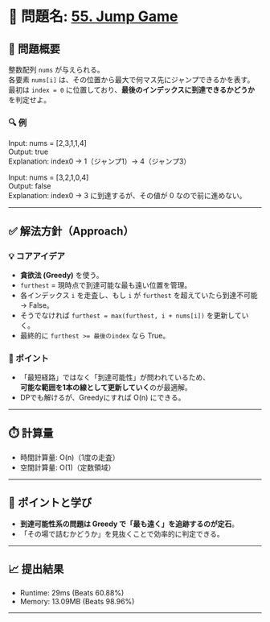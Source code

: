 # 🧩 問題名: [55. Jump Game](https://leetcode.com/problems/jump-game/)

## 📝 問題概要

整数配列 `nums` が与えられる。  
各要素 `nums[i]` は、その位置から最大で何マス先にジャンプできるかを表す。  
最初は `index = 0` に位置しており、**最後のインデックスに到達できるかどうか**を判定せよ。

### 🔍 例
Input: nums = [2,3,1,1,4]  
Output: true  
Explanation: index0 → 1（ジャンプ1）→ 4（ジャンプ3）

Input: nums = [3,2,1,0,4]  
Output: false  
Explanation: index0 → 3 に到達するが、その値が 0 なので前に進めない。

---

## ✅ 解法方針（Approach）

### 💡 コアアイデア
- **貪欲法 (Greedy)** を使う。
- `furthest` = 現時点で到達可能な最も遠い位置を管理。
- 各インデックス `i` を走査し、もし `i` が `furthest` を超えていたら到達不可能 → False。
- そうでなければ `furthest = max(furthest, i + nums[i])` を更新していく。
- 最終的に `furthest >= 最後のindex` なら True。

### 🧠 ポイント
- 「最短経路」ではなく「到達可能性」が問われているため、  
  **可能な範囲を1本の線として更新していく**のが最適解。
- DPでも解けるが、Greedyにすれば O(n) にできる。

---

## ⏱️ 計算量
- 時間計算量: O(n)（1度の走査）
- 空間計算量: O(1)（定数領域）

---

## 🧠 ポイントと学び
- **到達可能性系の問題は Greedy で「最も遠く」を追跡するのが定石**。
- 「その場で詰むかどうか」を見抜くことで効率的に判定できる。

---

## 📈 提出結果
- Runtime: 29ms (Beats 60.88%)  
- Memory: 13.09MB (Beats 98.96%)

---

